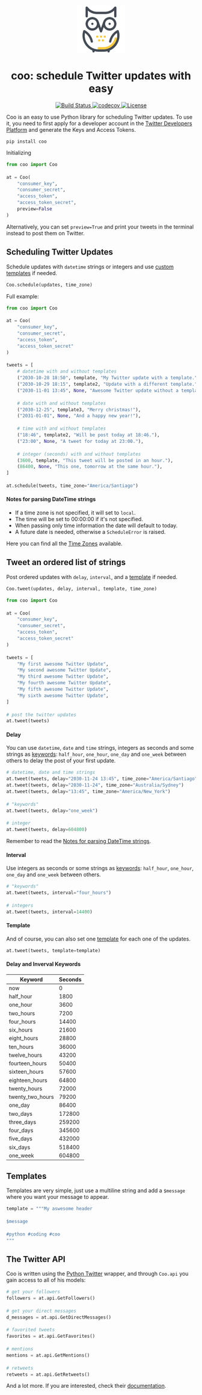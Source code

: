 <p align="center">
  <img src="coo2.png" alt="Logo">
</p>

<h1 align="center">
  coo: schedule Twitter updates with easy
</h1>

<p align="center">
    <a href="https://travis-ci.org/wilfredinni/coo">
        <img src="https://travis-ci.org/wilfredinni/coo.svg?branch=master" alt="Build Status">
    </a>
    <a href="https://codecov.io/gh/wilfredinni/coo">
        <img src="https://codecov.io/gh/wilfredinni/coo/branch/master/graph/badge.svg" alt="codecov">
    </a>
    <a href="https://opensource.org/licenses/Apache-2.0">
        <img src="https://img.shields.io/badge/License-Apache%202.0-blue.svg" alt="License">
    </a>
</p>

Coo is an easy to use Python library for scheduling Twitter updates. To use it, you need to first apply for a developer account in the [Twitter Developers Platform](https://developer.twitter.com/) and generate the Keys and Access Tokens.


```shell
pip install coo
```

Initializing

```python
from coo import Coo

at = Coo(
    "consumer_key",
    "consumer_secret",
    "access_token",
    "access_token_secret",
    preview=False
)
```

Alternatively, you can set `preview=True` and print your tweets in the terminal instead to post them on Twitter.

## Scheduling Twitter Updates

Schedule updates with `datetime` strings or integers and use [custom templates](#Templates) if needed.

```python
Coo.schedule(updates, time_zone)
```

Full example:

```python
from coo import Coo

at = Coo(
    "consumer_key",
    "consumer_secret",
    "access_token",
    "access_token_secret"
)

tweets = [
    # datetime with and without templates
    ("2030-10-28 18:50", template, "My Twitter update with a template."),
    ("2030-10-29 18:15", template2, "Update with a different template."),
    ("2030-11-01 13:45", None, "Awesome Twitter update without a template."),

    # date with and without templates
    ("2030-12-25", template3, "Merry christmas!"),
    ("2031-01-01", None, "And a happy new year!"),

    # time with and without templates
    ("18:46", template2, "Will be post today at 18:46."),
    ("23:00", None, "A tweet for today at 23:00."),

    # integer (seconds) with and without templates
    (3600, template, "This tweet will be posted in an hour."),
    (86400, None, "This one, tomorrow at the same hour."),
]

at.schedule(tweets, time_zone="America/Santiago")
```

#### Notes for parsing DateTime strings

- If a time zone is not specified, it will set to `local`.
- The time will be set to 00:00:00 if it's not specified.
- When passing only time information the date will default to today.
- A future date is needed, otherwise a `ScheduleError` is raised.

Here you can find all the [Time Zones](https://en.wikipedia.org/wiki/List_of_tz_database_time_zones) available.

## Tweet an ordered list of strings

Post ordered updates with `delay`, `interval`, and a [template](#Templates) if needed.

```python
Coo.tweet(updates, delay, interval, template, time_zone)
```

```python
from coo import Coo

at = Coo(
    "consumer_key",
    "consumer_secret",
    "access_token",
    "access_token_secret"
)

tweets = [
    "My first awesome Twitter Update",
    "My second awesome Twitter Update",
    "My third awesome Twitter Update",
    "My fourth awesome Twitter Update",
    "My fifth awesome Twitter Update",
    "My sixth awesome Twitter Update",
]

# post the twitter updates
at.tweet(tweets)
```

#### Delay

You can use `datetime`, `date` and `time` strings, integers as seconds and some strings as [keywords](#Delay-and-Inverval-Keywords): `half_hour`, `one_hour`, `one_day` and `one_week` between others to delay the post of your first update.

```python
# datetime, date and time strings
at.tweet(tweets, delay="2030-11-24 13:45", time_zone="America/Santiago")
at.tweet(tweets, delay="2030-11-24", time_zone="Australia/Sydney")
at.tweet(tweets, delay="13:45", time_zone="America/New_York")

# "keywords"
at.tweet(tweets, delay="one_week")

# integer
at.tweet(tweets, delay=604800)
```

Remember to read the [Notes for parsing DateTime strings](#Notes-for-parsing-DateTime-strings).

#### Interval

Use integers as seconds or some strings as [keywords](#Delay-and-Inverval-Keywords): `half_hour`, `one_hour`, `one_day` and `one_week` between others.

```python
# "keywords"
at.tweet(tweets, interval="four_hours")

# integers
at.tweet(tweets, interval=14400)
```

#### Template

And of course, you can also set one [template](#Templates) for each one of the updates.

```python
at.tweet(tweets, template=template)
```

#### Delay and Inverval Keywords

| Keyword          | Seconds |
| ---------------- | ------- |
| now              | 0       |
| half_hour        | 1800    |
| one_hour         | 3600    |
| two_hours        | 7200    |
| four_hours       | 14400   |
| six_hours        | 21600   |
| eight_hours      | 28800   |
| ten_hours        | 36000   |
| twelve_hours     | 43200   |
| fourteen_hours   | 50400   |
| sixteen_hours    | 57600   |
| eighteen_hours   | 64800   |
| twenty_hours     | 72000   |
| twenty_two_hours | 79200   |
| one_day          | 86400   |
| two_days         | 172800  |
| three_days       | 259200  |
| four_days        | 345600  |
| five_days        | 432000  |
| six_days         | 518400  |
| one_week         | 604800  |


## Templates

Templates are very simple, just use a multiline string and add a `$message` where you want your message to appear.

```python
template = """My aswesome header

$message

#python #coding #coo
"""
```

## The Twitter API

Coo is written using the [Python Twitter](https://github.com/bear/python-twitter) wrapper, and through `Coo.api` you gain access to all of his models:

```python
# get your followers
followers = at.api.GetFollowers()

# get your direct messages
d_messages = at.api.GetDirectMessages()

# favorited tweets
favorites = at.api.GetFavorites()

# mentions
mentions = at.api.GetMentions()

# retweets
retweets = at.api.GetRetweets()
```

And a lot more. If you are interested, check their [documentation](https://python-twitter.readthedocs.io/en/latest/index.html).
